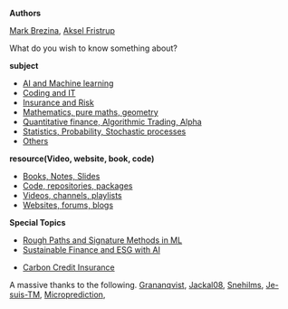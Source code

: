 **Authors**

[Mark Brezina](https://github.com/CopenhagenToLondon), [Aksel Fristrup](https://github.com/afristrup)

What do you wish to know something about?

**subject**
* [AI and Machine learning](https://github.com/CopenhagenToLondon/Knowledgebase/blob/main/subject/AI.md)
* [Coding and IT](https://github.com/CopenhagenToLondon/Knowledgebase/blob/main/subject/Code.md)
* [Insurance and Risk](https://github.com/CopenhagenToLondon/Knowledgebase/blob/main/subject/Insurance.md)
* [Mathematics, pure maths, geometry](https://github.com/CopenhagenToLondon/Knowledgebase/blob/main/subject/Math.md)
* [Quantitative finance, Algorithmic Trading, Alpha](https://github.com/CopenhagenToLondon/Knowledgebase/blob/main/subject/Quant.md)
* [Statistics, Probability, Stochastic processes](https://github.com/CopenhagenToLondon/Knowledgebase/blob/main/subject/Stats.md)
* [Others](https://github.com/CopenhagenToLondon/Knowledgebase/blob/main/subject/other.md)

**resource(Video, website, book, code)**
* [Books, Notes, Slides](https://github.com/CopenhagenToLondon/Knowledgebase/blob/main/resource/Books.md)
* [Code, repositories, packages](https://github.com/CopenhagenToLondon/Knowledgebase/blob/main/resource/Code.md)
* [Videos, channels, playlists](https://github.com/CopenhagenToLondon/Knowledgebase/blob/main/resource/Videos.md)
* [Websites, forums, blogs](https://github.com/CopenhagenToLondon/Knowledgebase/blob/main/resource/Websites.md)

**Special Topics**  
* [Rough Paths and Signature Methods in ML](https://github.com/CopenhagenToLondon/Knowledgebase/blob/main/special-topics/Rough-Paths-and-Signature-Methods-in-ML.md)
* [Sustainable Finance and ESG with AI](https://github.com/CopenhagenToLondon/Knowledgebase/blob/main/special-topics/ESG.md)
- [Carbon Credit Insurance](https://github.com/CopenhagenToLondon/Knowledgebase/blob/main/special-topics/Carbon-Insurance.md)

A massive thanks to the following.
[Grananqvist](https://github.com/grananqvist), [Jackal08](https://github.com/Jackal08), [Snehilms](https://github.com/snehilms), [Je-suis-TM](https://github.com/je-suis-tm), [Microprediction](https://github.com/microprediction),
